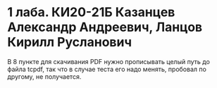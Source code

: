 # 1 лаба. КИ20-21Б Казанцев Александр Андреевич, Ланцов Кирилл Русланович

В 8 пункте для скачивания PDF нужно прописывать целый путь до файла tcpdf, так что в случае теста его надо менять, пробовал по другому, не получается.
